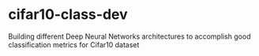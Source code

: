 # cifar10-class-dev
Building different Deep Neural Networks architectures to accomplish good classification metrics for Cifar10 dataset
